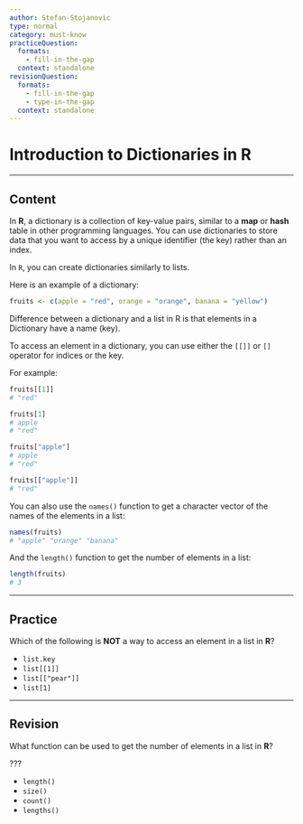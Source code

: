 ```yaml
---
author: Stefan-Stojanovic
type: normal
category: must-know
practiceQuestion:
  formats:
    - fill-in-the-gap
  context: standalone
revisionQuestion:
  formats:
    - fill-in-the-gap
    - type-in-the-gap
  context: standalone
---
```


# Introduction to Dictionaries in R

---

## Content


In **R**, a dictionary is a collection of key-value pairs, similar to a **map** or **hash** table in other programming languages. You can use dictionaries to store data that you want to access by a unique identifier (the key) rather than an index.

In `R`, you can create dictionaries similarly to lists.

Here is an example of a dictionary:
```r
fruits <- c(apple = "red", orange = "orange", banana = "yellow")
```

Difference between a dictionary and a list in R is that elements in a Dictionary have a name (key). 

To access an element in a dictionary, you can use either the `[[]]` or `[]` operator for indices or the key. 

For example:
```r
fruits[[1]]
# "red"

fruits[1]
# apple 
# "red"

fruits["apple"]
# apple 
# "red" 

fruits[["apple"]]
# "red"
```

You can also use the `names()` function to get a character vector of the names of the elements in a list:
```r
names(fruits)
# "apple" "orange" "banana"
```

And the `length()` function to get the number of elements in a list:
```r
length(fruits)
# 3
```


---
## Practice

Which of the following is **NOT** a way to access an element in a list in **R**?

- `list.key`
- `list[[1]]`
- `list[["pear"]]`
- `list[1]`

---
## Revision

What function can be used to get the number of elements in a list in **R**?

???

- `length()`
- `size()`
- `count()`
- `lengths()`